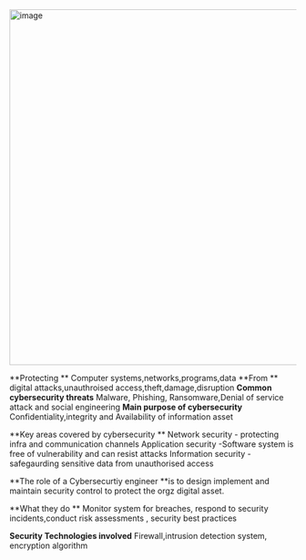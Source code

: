 <img width="1144" height="624" alt="image" src="https://github.com/user-attachments/assets/e7249643-b83d-4641-85b7-10534b657c95" />


**Protecting **
Computer systems,networks,programs,data
**From **
digital attacks,unauthroised access,theft,damage,disruption
**Common cybersecurity threats**
Malware, Phishing, Ransomware,Denial of service attack and social engineering 
**Main purpose of cybersecurity**
Confidentiality,integrity and Availability of information asset

**Key areas covered by cybersecurity **
Network security - protecting infra and communication channels
Application security -Software system is free of vulnerability and can resist attacks 
Information security -safegaurding sensitive data from unauthorised access  

**The role of a Cybersecurtiy engineer **is to design implement and maintain security control to protect the orgz digital asset.

**What they do **
Monitor system for breaches, respond to security incidents,conduct risk assessments , security best practices 

**Security Technologies involved**
Firewall,intrusion detection system, encryption algorithm 
